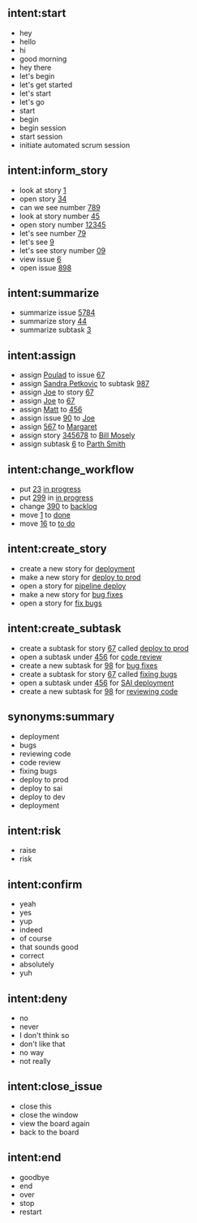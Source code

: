 ## intent:start
- hey
- hello
- hi
- good morning
- hey there
- let's begin
- let's get started
- let's start
- let's go
- start
- begin
- begin session
- start session
- initiate automated scrum session

## intent:inform_story
- look at story [1](story_id)
- open story [34](story_id)
- can we see number [789](story_id)
- look at story number [45](story_id)
- open story number [12345](story_id)
- let's see number [79](story_id)
- let's see [9](story_id)
- let's see story number [09](story_id)
- view issue [6](story_id)
- open issue [898](story_id)

## intent:summarize
- summarize issue [5784](story_id)
- summarize story [44](story_id)
- summarize subtask [3](story_id)

## intent:assign
- assign [Poulad](names) to issue [67](story_id)
- assign [Sandra Petkovic](names) to subtask [987](story_id)
- assign [Joe](names) to story [67](story_id)
- assign [Joe](names) to [67](story_id)
- assign [Matt](names) to [456](story_id)
- assign issue [90](story_id) to [Joe](names)
- assign [567](story_id) to [Margaret](names)
- assign story [345678](story_id) to [Bill Mosely](names)
- assign subtask [6](story_id) to [Parth Smith](names)

<!-- ## lookup:names
../names.txt -->

## intent:change_workflow
- put [23](story_id) [in progress](workflow)
- put [299](story_id) in [in progress](workflow)
- change [390](story_id) to [backlog](workflow)
- move [1](story_id) to [done](workflow)
- move [16](story_id) to [to do](workflow)

## intent:create_story
- create a new story for [deployment](summary)
- make a new story for [deploy to prod](summary)
- open a story for [pipeline deploy](summary)
- make a new story for [bug fixes](summary)
- open a story for [fix bugs](summary)

## intent:create_subtask
- create a subtask for story [67](story_id) called [deploy to prod](summary)
- open a subtask under [456](story_id) for [code review](summary)
- create a new subtask for [98](story_id) for [bug fixes](summary)
- create a subtask for story [67](story_id) called [fixing bugs](summary)
- open a subtask under [456](story_id) for [SAI deployment](summary)
- create a new subtask for [98](story_id) for [reviewing code](summary)

## synonyms:summary
- deployment
- bugs
- reviewing code
- code review
- fixing bugs
- deploy to prod
- deploy to sai
- deploy to dev
- deployment

## intent:risk
- raise
- risk

## intent:confirm
- yeah
- yes
- yup
- indeed
- of course
- that sounds good
- correct
- absolutely
- yuh

## intent:deny
- no
- never
- I don't think so
- don't like that
- no way
- not really

## intent:close_issue
- close this
- close the window
- view the board again
- back to the board

## intent:end
- goodbye
- end
- over
- stop
- restart
